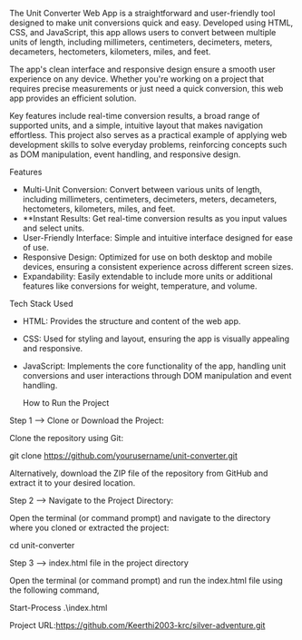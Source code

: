 The Unit Converter Web App is a straightforward and user-friendly tool designed to make unit conversions quick and easy. Developed using HTML, CSS, and JavaScript, this app allows users to convert between multiple units of length, including millimeters, centimeters, decimeters, meters, decameters, hectometers, kilometers, miles, and feet.

The app's clean interface and responsive design ensure a smooth user experience on any device. Whether you're working on a project that requires precise measurements or just need a quick conversion, this web app provides an efficient solution.

Key features include real-time conversion results, a broad range of supported units, and a simple, intuitive layout that makes navigation effortless. This project also serves as a practical example of applying web development skills to solve everyday problems, reinforcing concepts such as DOM manipulation, event handling, and responsive design.

Features

- Multi-Unit Conversion: Convert between various units of length, including millimeters, centimeters, decimeters, meters, decameters, hectometers, kilometers, miles, and feet.
- **Instant Results: Get real-time conversion results as you input values and select units.
- User-Friendly Interface: Simple and intuitive interface designed for ease of use.
- Responsive Design: Optimized for use on both desktop and mobile devices, ensuring a consistent experience across different screen sizes.
- Expandability: Easily extendable to include more units or additional features like conversions for weight, temperature, and volume.

Tech Stack Used

- HTML: Provides the structure and content of the web app.
- CSS: Used for styling and layout, ensuring the app is visually appealing and responsive.
- JavaScript: Implements the core functionality of the app, handling unit conversions and user interactions through DOM manipulation and event handling.

  How to Run the Project

Step 1 --> Clone or Download the Project:

  Clone the repository using Git:

  git clone https://github.com/yourusername/unit-converter.git

  Alternatively, download the ZIP file of the repository from GitHub and extract it to your desired location.


Step 2 --> Navigate to the Project Directory:

  Open the terminal (or command prompt) and navigate to the directory where you cloned or extracted the project:

  cd unit-converter

Step 3 --> index.html file in the project directory

  Open the terminal (or command prompt) and run the index.html file using the following command,

  Start-Process .\index.html

  Project URL:https://github.com/Keerthi2003-krc/silver-adventure.git
  
  

